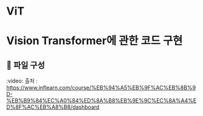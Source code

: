 # ViT
# Vision Transformer에 관한 코드 구현
:book: 파일 구성
- 
:video: 출처 : https://www.inflearn.com/course/%EB%94%A5%EB%9F%AC%EB%8B%9D-%EB%B9%84%EC%A0%84%ED%8A%B8%EB%9E%9C%EC%8A%A4%ED%8F%AC%EB%A8%B8/dashboard
